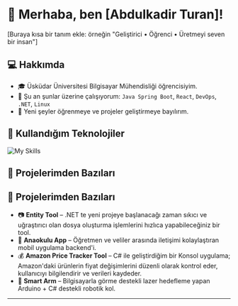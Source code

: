 # 👋 Merhaba, ben [Abdulkadir Turan]! 
[Buraya kısa bir tanım ekle: örneğin "Geliştirici • Öğrenci • Üretmeyi seven bir insan"]

## 💻 Hakkımda
- 🎓 Üsküdar Üniversitesi Bilgisayar Mühendisliği öğrencisiyim.  
- 🌱 Şu an şunlar üzerine çalışıyorum: `Java Spring Boot`, `React`, `DevOps`, `.NET`, `Linux`
- 🚀 Yeni şeyler öğrenmeye ve projeler geliştirmeye bayılırım.  

## 🔧 Kullandığım Teknolojiler
![My Skills](https://skillicons.dev/icons?i=cs,java,spring,react,dotnet,html,css,js,ts,python,linux,mysql,postgres,docker,kubernetes,aws,git&perline=8)

## 📌 Projelerimden Bazıları
## 📌 Projelerimden Bazıları
- 📷 **Entity Tool** – .NET te yeni projeye başlanacağı zaman sıkıcı ve uğraştırıcı olan dosya oluşturma işlemlerini hızlıca yapabileceğiniz bir tool.
- 📱 **Anaokulu App** – Öğretmen ve veliler arasında iletişimi kolaylaştıran mobil uygulama backend'i.  
- 💰 **Amazon Price Tracker Tool** – C# ile geliştirdiğim bir Konsol uygulama; Amazon'daki ürünlerin fiyat değişimlerini düzenli olarak kontrol eder, kullanıcıyı bilgilendirir ve verileri kaydeder.
- 🤖 **Smart Arm** – Bilgisayarla görme destekli lazer hedefleme yapan Arduino + C# destekli robotik kol.  

---
